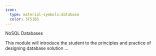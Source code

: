 ```yaml
---
icon:
  type: material-symbols:database
  color: 3F51B5
---
```


NoSQL Databases

This module will introduce the student to the principles and practice of designing database solution ... 
